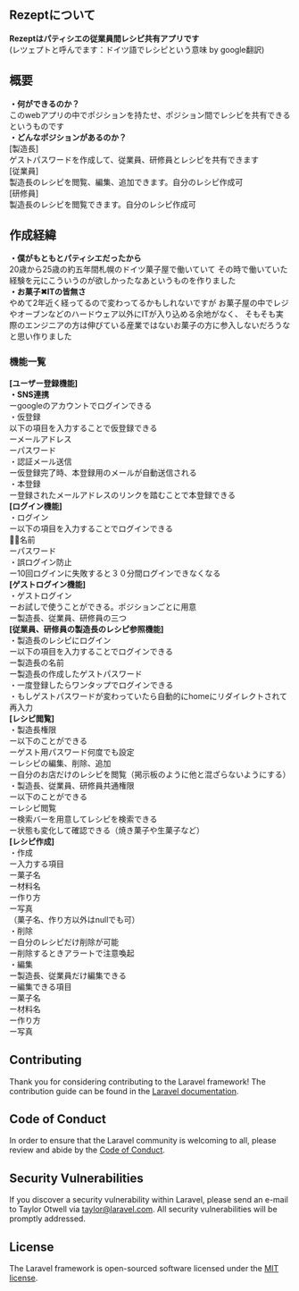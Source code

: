
## Rezeptについて

**Rezeptはパティシエの従業員間レシピ共有アプリです**<br>
(レツェプトと呼んでます：ドイツ語でレシピという意味 by google翻訳)


## 概要
**・何ができるのか？**<br>
このwebアプリの中でポジションを持たせ、ポジション間でレシピを共有できるというものです<br>
**・どんなポジションがあるのか？**<br>
[製造長]<br>
ゲストパスワードを作成して、従業員、研修員とレシピを共有できます<br>
[従業員]<br>
製造長のレシピを閲覧、編集、追加できます。自分のレシピ作成可<br>
[研修員]<br>
製造長のレシピを閲覧できます。自分のレシピ作成可<br>


## 作成経緯

**・僕がもともとパティシエだったから**<br>
20歳から25歳の約五年間札幌のドイツ菓子屋で働いていて
その時で働いていた経験を元にこういうのが欲しかったなあというものを作りました<br>
**・お菓子✖︎ITの皆無さ**<br>
やめて2年近く経ってるので変わってるかもしれないですが
お菓子屋の中でレジやオーブンなどのハードウェア以外にITが入り込める余地がなく、
そもそも実際のエンジニアの方は伸びている産業ではないお菓子の方に参入しないだろうなと思い作りました

### 機能一覧
**[ユーザー登録機能]**<br>
**・SNS連携**<br>
ーgoogleのアカウントでログインできる<br>
・仮登録<br>
以下の項目を入力することで仮登録できる<br>
ーメールアドレス<br>
ーパスワード<br>
・認証メール送信<br>
ー仮登録完了時、本登録用のメールが自動送信される<br>
・本登録<br>
ー登録されたメールアドレスのリンクを踏むことで本登録できる<br>
**[ログイン機能]**<br>
・ログイン<br>
ー以下の項目を入力することでログインできる<br>
ー名前<br>
ーパスワード<br>
・誤ログイン防止<br>
ー10回ログインに失敗すると３０分間ログインできなくなる<br>
**[ゲストログイン機能]**<br>
・ゲストログイン<br>
ーお試しで使うことができる。ポジションごとに用意<br>
ー製造長、従業員、研修員の三つ<br>
**[従業員、研修員の製造長のレシピ参照機能]**<br>
・製造長のレシピにログイン<br>
ー以下の項目を入力することでログインできる<br>
ー製造長の名前<br>
ー製造長の作成したゲストパスワード<br>
・一度登録したらワンタップでログインできる<br>
・もしゲストパスワードが変わっていたら自動的にhomeにリダイレクトされて再入力<br>
**[レシピ閲覧]**<br>
・製造長権限<br>
ー以下のことができる<br>
ーゲスト用パスワード何度でも設定<br>
ーレシピの編集、削除、追加<br>
ー自分のお店だけのレシピを閲覧（掲示板のように他と混ざらないようにする）<br>
・製造長、従業員、研修員共通権限<br>
ー以下のことができる<br>
ーレシピ閲覧<br>
ー検索バーを用意してレシピを検索できる<br>
ー状態も変化して確認できる（焼き菓子や生菓子など）<br>
**[レシピ作成]**<br>
・作成<br>
ー入力する項目<br>
ー菓子名<br>
ー材料名<br>
ー作り方<br>
ー写真<br>
（菓子名、作り方以外はnullでも可）<br>
・削除<br>
ー自分のレシピだけ削除が可能<br>
ー削除するときアラートで注意喚起<br>
・編集<br>
ー製造長、従業員だけ編集できる<br>
ー編集できる項目<br>
ー菓子名<br>
ー材料名<br>
ー作り方<br>
ー写真<br>




## Contributing

Thank you for considering contributing to the Laravel framework! The contribution guide can be found in the [Laravel documentation](https://laravel.com/docs/contributions).

## Code of Conduct

In order to ensure that the Laravel community is welcoming to all, please review and abide by the [Code of Conduct](https://laravel.com/docs/contributions#code-of-conduct).

## Security Vulnerabilities

If you discover a security vulnerability within Laravel, please send an e-mail to Taylor Otwell via [taylor@laravel.com](mailto:taylor@laravel.com). All security vulnerabilities will be promptly addressed.

## License

The Laravel framework is open-sourced software licensed under the [MIT license](https://opensource.org/licenses/MIT).
